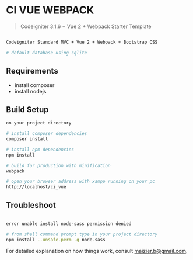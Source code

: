 # CI VUE WEBPACK

> Codeigniter 3.1.6 + Vue 2 + Webpack Starter Template

``` bash

Codeigniter Standard MVC + Vue 2 + Webpack + Bootstrap CSS

# default database using sqlite

```

## Requirements

- install composer
- install nodejs


## Build Setup

``` bash
on your project directory

# install composer dependencies
composer install

# install npm dependencies
npm install

# build for production with minification
webpack

# open your browser address with xampp running on your pc 
http://localhost/ci_vue

```
## Troubleshoot

``` bash

error unable install node-sass permission denied 

# from shell command prompt type in your project directory
npm install --unsafe-perm -g node-sass


```



For detailed explanation on how things work, consult maizier.b@gmail.com.
